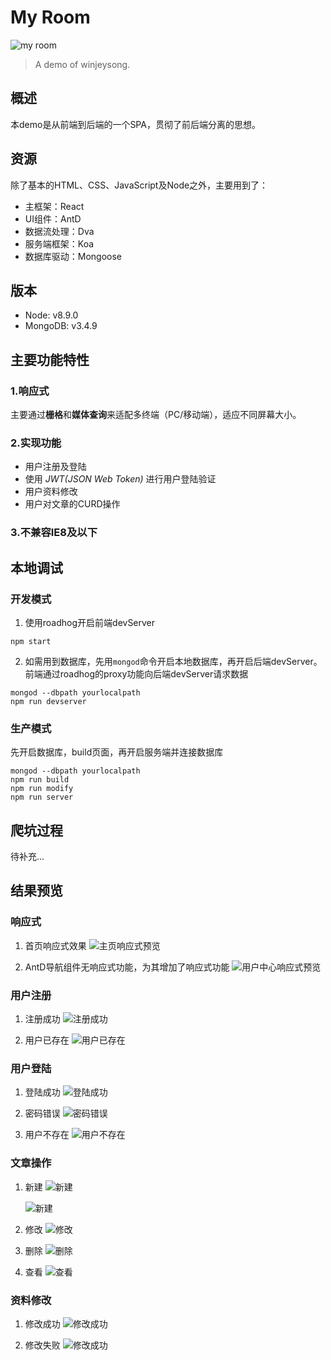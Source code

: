 # My Room
![my room](http://p5h83rark.bkt.clouddn.com/preview.png-myroom)
>A demo of winjeysong.
## 概述
本demo是从前端到后端的一个SPA，贯彻了前后端分离的思想。

## 资源
除了基本的HTML、CSS、JavaScript及Node之外，主要用到了：
* 主框架：React
* UI组件：AntD
* 数据流处理：Dva
* 服务端框架：Koa
* 数据库驱动：Mongoose

## 版本
* Node: v8.9.0
* MongoDB: v3.4.9

## 主要功能特性
### 1.响应式
主要通过**栅格**和**媒体查询**来适配多终端（PC/移动端），适应不同屏幕大小。
### 2.实现功能
* 用户注册及登陆
* 使用 *JWT(JSON Web Token)* 进行用户登陆验证
* 用户资料修改
* 用户对文章的CURD操作
### 3.不兼容IE8及以下

## 本地调试
### 开发模式
1. 使用roadhog开启前端devServer
```
npm start
```
2. 如需用到数据库，先用`mongod`命令开启本地数据库，再开启后端devServer。前端通过roadhog的proxy功能向后端devServer请求数据
```
mongod --dbpath yourlocalpath
npm run devserver
```

### 生产模式
先开启数据库，build页面，再开启服务端并连接数据库
```
mongod --dbpath yourlocalpath
npm run build
npm run modify
npm run server
```

## 爬坑过程
待补充...

## 结果预览
### 响应式
1. 首页响应式效果
  ![主页响应式预览](http://p5h83rark.bkt.clouddn.com/responsive-homepage.gif-myroom)
  
2. AntD导航组件无响应式功能，为其增加了响应式功能
  ![用户中心响应式预览](http://p5h83rark.bkt.clouddn.com/responsive-usercenter.gif-myroom)

### 用户注册
1. 注册成功
  ![注册成功](http://p5h83rark.bkt.clouddn.com/register-success.gif)

2. 用户已存在
  ![用户已存在](http://p5h83rark.bkt.clouddn.com/register-user-exsited.gif)

### 用户登陆
1. 登陆成功
  ![登陆成功](http://p5h83rark.bkt.clouddn.com/login-success.gif)

2. 密码错误
  ![密码错误](http://p5h83rark.bkt.clouddn.com/login-passwd-wrong.gif)

3. 用户不存在
  ![用户不存在](http://p5h83rark.bkt.clouddn.com/login-user-not-existed.gif)

### 文章操作
1. 新建
  ![新建](http://p5h83rark.bkt.clouddn.com/add-new-post.gif)

    ![新建](http://p5h83rark.bkt.clouddn.com/add-new-post-2.gif)

2. 修改
  ![修改](http://p5h83rark.bkt.clouddn.com/modify-post.gif)

3. 删除
  ![删除](http://p5h83rark.bkt.clouddn.com/delete-post.gif)

4. 查看
  ![查看](http://p5h83rark.bkt.clouddn.com/show-post.gif)

### 资料修改
  1. 修改成功
  ![修改成功](http://p5h83rark.bkt.clouddn.com/user-info-modify.gif)

  2. 修改失败
  ![修改成功](http://p5h83rark.bkt.clouddn.com/user-info-modify-failed.gif)
